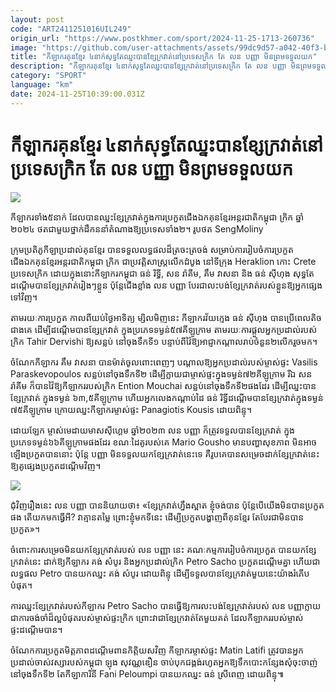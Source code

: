 ```yaml
---
layout: post
code: "ART2411251016UIL249"
origin_url: "https://www.postkhmer.com/sport/2024-11-25-1713-260736"
image: "https://github.com/user-attachments/assets/99dc9d57-a042-40f3-bcd6-bf38a09dea23"
title: "កីឡាករ​គុនខ្មែរ ៤​នាក់​សុទ្ធតែ​ឈ្នះ​បាន​ខ្សែ​ក្រវាត់​​នៅ​ប្រទេសក្រិក តែ លន បញ្ញា មិន​ព្រម​ទទួល​យក"
description: "​​កីឡាករ​គុនខ្មែរ ៤​នាក់​សុទ្ធតែ​ឈ្នះ​បាន​ខ្សែ​ក្រវាត់​​នៅ​ប្រទេសក្រិក តែ លន បញ្ញា មិន​ព្រម​ទទួល​យក​"
category: "SPORT"
language: "km"
date: 2024-11-25T10:39:00.031Z
---
```


# កីឡាករ​គុនខ្មែរ ៤​នាក់​សុទ្ធតែ​ឈ្នះ​បាន​ខ្សែ​ក្រវាត់​​នៅ​ប្រទេសក្រិក តែ លន បញ្ញា មិន​ព្រម​ទទួល​យក

![](https://pppkhmer.sgp1.digitaloceanspaces.com/image/main/202411/25_11_2024_467525952_1037602345043151_5919675508438438398_n.jpg)

កីឡាករ​ទាំង​៥នាក់ ដែល​បានឈ្នះខ្សែ​ក្រវាត់ក្នុង​ការ​ប្រកួត​ជើងឯក​គុនខ្មែរ​អន្តរជាតិកម្ពុជា ក្រិក ឆ្នាំ​២០២៤ ថតជាមួយ​ថ្នាក់ដឹកននាំតំណាង​ឱ្យ​ប្រទេស​ទាំង​២។ រូប​ថត SengMoliny

ក្រុមប្រតិភូ​កីឡា​ប្រដាល់​គុនខ្មែរ បាន​ទទួល​លទ្ធផល​ដ៏​ត្រចះត្រចង់ សម្រាប់​ការ​រៀបចំ​ការប្រកួតជើងឯកគុនខ្មែរអន្តរជាតិកម្ពុជា ក្រិក ជា​ប្រវត្តិសាស្រ្ត​លើកដំបូង នៅទី​ក្រុង Heraklion ​កោះ Crete ប្រទេស​ក្រិក ដោយក្នុង​នោះ​កីឡាករ​កម្ពុជា ធន់ រិទ្ធី, សន រ៉ាគីម, គឹម វាសនា និង ធន់ ស៊ីហុង សុទ្ធតែ​ដណ្តើម​បានខ្សែ​ក្រវាត់រៀងៗ​ខ្លួន ប៉ុន្តែ​ជើង​ខ្លាំង លន បញ្ញា បែរជា​លះបង់​ខ្សែ​ក្រវាត់​របស់​ខ្លួនឱ្យអ្នក​ផ្សេង​ទៅ​វិញ។

តាម​រយៈ​ការ​ប្រកួត កាលពី​យប់​ថ្ងៃអាទិត្យ ម្សិលមិញ​នេះ កីឡាករ​វ័យក្មេង​ ធន់ ស៊ីហុង បាន​ប្រើពេល​តិចជាងគេ ដើម្បី​ដណ្តើម​​បានខ្សែ​ក្រវាត់ ក្នុង​ប្រភេទ​ទម្ងន់​៥៧​គីឡូក្រាម តាម​រយៈ​ការ​ផ្តួល​អ្នក​ប្រដាល់​របស់​ក្រិក Tahir Dervishi ឱ្យ​សន្លប់ នៅ​ចុង​ទឹក​ទី​១ បន្ទាប់ពី​វ៉ៃ​ឱ្យ​អាជ្ញាកណ្តាល​រាប់​ចំនួន​២​លើក​រួច​មក។

ចំណែក​កីឡាករ គឹម វាសនា ​បាន​ម៉ាត់​ចូល​ពោះ​ពេញៗ បណ្តាល​ឱ្យ​អ្នក​ប្រដាល់​របស់​ម្ចាស់​ផ្ទះ Vasilis Paraskevopoulos សន្លប់​នៅចុងទឹក​ទី​២ ដើម្បី​ក្លាយជា​ម្ចាស់​ផ្ទះក្នុងទម្ងន់​៧២គីឡូក្រាម រីឯ សន រ៉ាគីម ក៏​បាន​វ៉ៃ​ឱ្យ​​កីឡាកររបស់​ក្រិក Ention Mouchai សន្លប់​នៅ​ចុងទឹក​ទី​២​ផងដែរ ដើម្បី​ឈ្នះ​បាន​ខ្សែ​ក្រវាត់ ក្នុង​ទម្ងន់​ ​៦៣,៥​គីឡូ​ក្រាម ហើយ​​អ្នក​លេង​កណ្តាប់ដៃ ធន់ រិទ្ធី ​ដណ្តើម​បាន​​ខ្សែក្រវាត់ក្នុង​ទម្ងន់​៧៥​គីឡូក្រាម ក្រោយ​ឈ្នះ​​កីឡាករម្ចាស់​ផ្ទះ Panagiotis Kousis ដោយពិន្ទុ។

ដោយ​ឡែក ម្ចាស់​មេដាយមាសស៊ីហ្គេម ឆ្នាំ​២០២៣ លន បញ្ញា ក៏ត្រូវទទួល​​បានខ្សែ​ក្រវាត់ ក្នុង​ប្រភេទទម្ងន់​៦៦គីឡូក្រាម​ផងដែរ ខណៈ​ដៃគូ​របស់​គេ Mario Gousho មានបញ្ហា​សុខ​ភាព មិនអាច​ឡើង​ប្រកួត​បាន​នោះ ប៉ុន្តែ បញ្ញា មិន​ទទួល​យកខ្សែ​ក្រវាត់នេះ​ទេ គឺ​រូបគេបាន​សម្រេច​ដាក់​ខ្សែ​ក្រវាត់នេះ ឱ្យគូ​ផ្សេង​ប្រកួត​ដណ្តើម​វិញ។

![](https://github.com/user-attachments/assets/9f96ca7d-3c35-4e83-88f4-3462f6c42da4)

ជុំវិញ​រឿងនេះ លន បញ្ញា បាន​និយាយ​ថា៖​ «​ខ្សែ​ក្រវាត់​ហ្នឹង​ស្អាត ខ្ញុំ​ចង់​​បាន ប៉ុន្តែ​បើ​យើងមិន​បាន​ប្រកួត​ផង តើ​យក​មក​ធ្វើ​អី? វាគ្មាន​តម្លៃ ព្រោះ​ខ្ញុំ​មកទី​នេះ ដើម្បី​ប្រកួត​បង្ហាញ​ពី​គុនខ្មែរ តែ​បែរ​ជាមិន​បាន​ប្រកួត»។

ចំពោះ​​ការសម្រេច​មិន​យក​ខ្សែ​ក្រវាត់​របស់ លន បញ្ញា នេះ គណៈ​កម្មការ​រៀបចំការ​ប្រកួត បាន​យក​ខ្សែ​ក្រវាត់នេះ ដាក់​ឱ្យកីឡាករ គង់ សំបូរ និង​អ្នក​ប្រដាល់​​ក្រិក Petro Sacho ប្រកួត​ដណ្តើមគ្នា ហើយជា​លទ្ធផល​ Petro បាន​យក​ឈ្នះ គង់ សំបូរ ដោយពិន្ទុ ដើម្បី​ទទួល​បានខ្សែ​ក្រវាត់​មួយ​នេះយ៉ាង​រំភើប​បំផុត។

ការ​ឈ្នះ​ខ្សែ​ក្រវាត់​របស់​កីឡាករ Petro Sacho បាន​ធ្វើឱ្យ​ការលះបង់​ខ្សែក្រវាត់​របស់ លន បញ្ញា ​ក្លាយជាការ​ចង់​ចាំ​ដ៏​ល្អបំផុត​របស់​ម្ចាស់​ផ្ទះ​ក្រិក ព្រោះ​វាជា​ខ្សែ​ក្រវាត់តែមួយគត់ ដែល​កីឡាករ​​របស់​ម្ចាស់​ផ្ទះដណ្តើម​បាន។

ចំណែកការ​ប្រកួត​​មិត្ត​ភាព​ដណ្តើម​ពាន​កិត្តិយស​វិញ កីឡាករ​ម្ចាស់​ផ្ទះ Matin Latifi ត្រូវបាន​អ្នកប្រដាល់​ចាស់​វស្សា​របស់​កម្ពុជា ឡុង សុវណ្ណឌឿន ចាប់បុកជង្គង់​រហូត​អ្នក​ឱ្យ​ទឹក​បោះ​កន្សែងសុំចុះចាញ់​នៅចុង​ទឹក​ទី​២ តែ​កីឡាការិនី Fani Peloumpi បាន​យក​ឈ្នះ​ ធន់ ស្រីពេញ ដោយពិន្ទុ៕